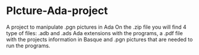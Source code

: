 # PIcture-Ada-project
A project to manipulate .pgn pictures in Ada
On the .zip file you will find 4 type of files: .adb and .ads Ada extensions with the programs, a .pdf file with the projects information in Basque and .pgn pictures that
are needed to run the programs. 
